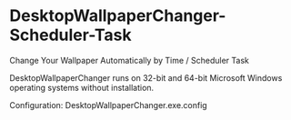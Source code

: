 # DesktopWallpaperChanger-Scheduler-Task
Change Your Wallpaper Automatically by Time / Scheduler Task

DesktopWallpaperChanger runs on 32-bit and 64-bit Microsoft Windows operating systems without installation.

Configuration: DesktopWallpaperChanger.exe.config

